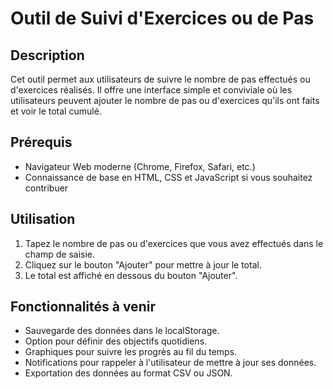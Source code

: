 # Outil de Suivi d'Exercices ou de Pas

## Description
Cet outil permet aux utilisateurs de suivre le nombre de pas effectués ou d'exercices réalisés. Il offre une interface simple et conviviale où les utilisateurs peuvent ajouter le nombre de pas ou d'exercices qu'ils ont faits et voir le total cumulé.

## Prérequis
- Navigateur Web moderne (Chrome, Firefox, Safari, etc.)
- Connaissance de base en HTML, CSS et JavaScript si vous souhaitez contribuer

## Utilisation
1. Tapez le nombre de pas ou d'exercices que vous avez effectués dans le champ de saisie.
2. Cliquez sur le bouton "Ajouter" pour mettre à jour le total.
3. Le total est affiché en dessous du bouton "Ajouter".

## Fonctionnalités à venir
- Sauvegarde des données dans le localStorage.
- Option pour définir des objectifs quotidiens.
- Graphiques pour suivre les progrès au fil du temps.
- Notifications pour rappeler à l'utilisateur de mettre à jour ses données.
- Exportation des données au format CSV ou JSON.